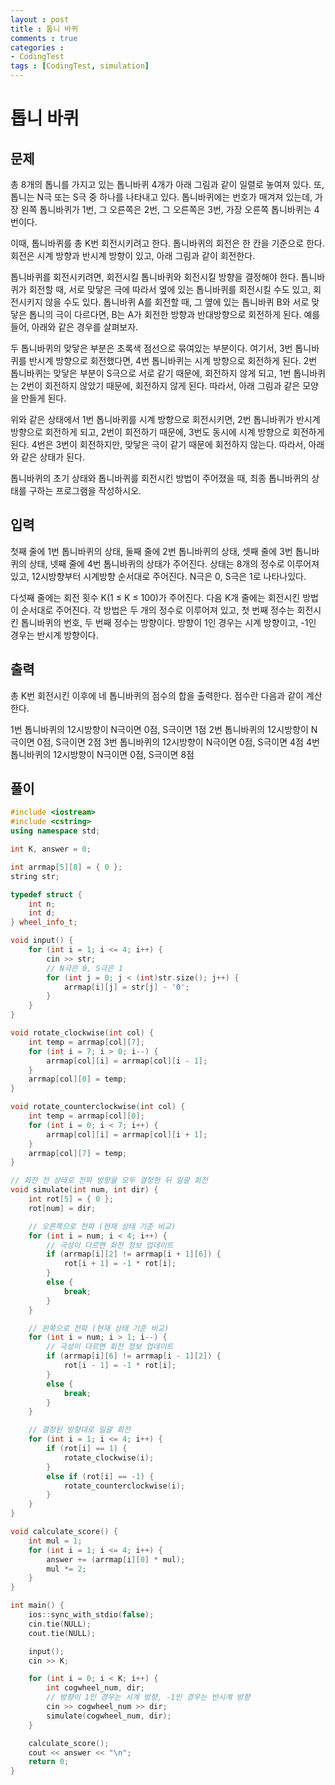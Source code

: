 ```yaml
---
layout : post
title : 톱니 바퀴
comments : true
categories : 
- CodingTest
tags : [CodingTest, simulation]
---
```

# 톱니 바퀴

## 문제
총 8개의 톱니를 가지고 있는 톱니바퀴 4개가 아래 그림과 같이 일렬로 놓여져 있다. 또, 톱니는 N극 또는 S극 중 하나를 나타내고 있다. 톱니바퀴에는 번호가 매겨져 있는데, 가장 왼쪽 톱니바퀴가 1번, 그 오른쪽은 2번, 그 오른쪽은 3번, 가장 오른쪽 톱니바퀴는 4번이다.



이때, 톱니바퀴를 총 K번 회전시키려고 한다. 톱니바퀴의 회전은 한 칸을 기준으로 한다. 회전은 시계 방향과 반시계 방향이 있고, 아래 그림과 같이 회전한다.





톱니바퀴를 회전시키려면, 회전시킬 톱니바퀴와 회전시킬 방향을 결정해야 한다. 톱니바퀴가 회전할 때, 서로 맞닿은 극에 따라서 옆에 있는 톱니바퀴를 회전시킬 수도 있고, 회전시키지 않을 수도 있다. 톱니바퀴 A를 회전할 때, 그 옆에 있는 톱니바퀴 B와 서로 맞닿은 톱니의 극이 다르다면, B는 A가 회전한 방향과 반대방향으로 회전하게 된다. 예를 들어, 아래와 같은 경우를 살펴보자.



두 톱니바퀴의 맞닿은 부분은 초록색 점선으로 묶여있는 부분이다. 여기서, 3번 톱니바퀴를 반시계 방향으로 회전했다면, 4번 톱니바퀴는 시계 방향으로 회전하게 된다. 2번 톱니바퀴는 맞닿은 부분이 S극으로 서로 같기 때문에, 회전하지 않게 되고, 1번 톱니바퀴는 2번이 회전하지 않았기 때문에, 회전하지 않게 된다. 따라서, 아래 그림과 같은 모양을 만들게 된다.



위와 같은 상태에서 1번 톱니바퀴를 시계 방향으로 회전시키면, 2번 톱니바퀴가 반시계 방향으로 회전하게 되고, 2번이 회전하기 때문에, 3번도 동시에 시계 방향으로 회전하게 된다. 4번은 3번이 회전하지만, 맞닿은 극이 같기 때문에 회전하지 않는다. 따라서, 아래와 같은 상태가 된다.



톱니바퀴의 초기 상태와 톱니바퀴를 회전시킨 방법이 주어졌을 때, 최종 톱니바퀴의 상태를 구하는 프로그램을 작성하시오.

## 입력
첫째 줄에 1번 톱니바퀴의 상태, 둘째 줄에 2번 톱니바퀴의 상태, 셋째 줄에 3번 톱니바퀴의 상태, 넷째 줄에 4번 톱니바퀴의 상태가 주어진다. 상태는 8개의 정수로 이루어져 있고, 12시방향부터 시계방향 순서대로 주어진다. N극은 0, S극은 1로 나타나있다.

다섯째 줄에는 회전 횟수 K(1 ≤ K ≤ 100)가 주어진다. 다음 K개 줄에는 회전시킨 방법이 순서대로 주어진다. 각 방법은 두 개의 정수로 이루어져 있고, 첫 번째 정수는 회전시킨 톱니바퀴의 번호, 두 번째 정수는 방향이다. 방향이 1인 경우는 시계 방향이고, -1인 경우는 반시계 방향이다.

## 출력
총 K번 회전시킨 이후에 네 톱니바퀴의 점수의 합을 출력한다. 점수란 다음과 같이 계산한다.

1번 톱니바퀴의 12시방향이 N극이면 0점, S극이면 1점
2번 톱니바퀴의 12시방향이 N극이면 0점, S극이면 2점
3번 톱니바퀴의 12시방향이 N극이면 0점, S극이면 4점
4번 톱니바퀴의 12시방향이 N극이면 0점, S극이면 8점


## 풀이


```cpp
#include <iostream>
#include <cstring>
using namespace std;

int K, answer = 0;

int arrmap[5][8] = { 0 };
string str;

typedef struct {
    int n;
    int d;
} wheel_info_t;

void input() {
    for (int i = 1; i <= 4; i++) {
        cin >> str;
        // N극은 0, S극은 1
        for (int j = 0; j < (int)str.size(); j++) {
            arrmap[i][j] = str[j] - '0';
        }
    }
}

void rotate_clockwise(int col) {
    int temp = arrmap[col][7];
    for (int i = 7; i > 0; i--) {
        arrmap[col][i] = arrmap[col][i - 1];
    }
    arrmap[col][0] = temp;
}

void rotate_counterclockwise(int col) {
    int temp = arrmap[col][0];
    for (int i = 0; i < 7; i++) {
        arrmap[col][i] = arrmap[col][i + 1];
    }
    arrmap[col][7] = temp;
}

// 회전 전 상태로 전파 방향을 모두 결정한 뒤 일괄 회전
void simulate(int num, int dir) {
    int rot[5] = { 0 };
    rot[num] = dir;

    // 오른쪽으로 전파 (현재 상태 기준 비교)
    for (int i = num; i < 4; i++) {
        // 극성이 다르면 회전 정보 업데이트
        if (arrmap[i][2] != arrmap[i + 1][6]) {
            rot[i + 1] = -1 * rot[i];
        }
        else {
            break;
        }
    }

    // 왼쪽으로 전파 (현재 상태 기준 비교)
    for (int i = num; i > 1; i--) {
        // 극성이 다르면 회전 정보 업데이트
        if (arrmap[i][6] != arrmap[i - 1][2]) {
            rot[i - 1] = -1 * rot[i];
        }
        else {
            break;
        }
    }

    // 결정된 방향대로 일괄 회전
    for (int i = 1; i <= 4; i++) {
        if (rot[i] == 1) {
            rotate_clockwise(i);
        }
        else if (rot[i] == -1) {
            rotate_counterclockwise(i);
        }
    }
}

void calculate_score() {
    int mul = 1;
    for (int i = 1; i <= 4; i++) {
        answer += (arrmap[i][0] * mul);
        mul *= 2;
    }
}

int main() {
    ios::sync_with_stdio(false);
    cin.tie(NULL);
    cout.tie(NULL);

    input();
    cin >> K;

    for (int i = 0; i < K; i++) {
        int cogwheel_num, dir;
        // 방향이 1인 경우는 시계 방향, -1인 경우는 반시계 방향
        cin >> cogwheel_num >> dir;
        simulate(cogwheel_num, dir);
    }

    calculate_score();
    cout << answer << "\n";
    return 0;
}

```